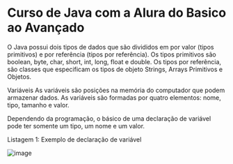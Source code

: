 # Curso de Java com a Alura do Basico ao Avançado

O Java possui dois tipos de dados que são divididos em por valor (tipos primitivos) e por referência (tipos por referência). Os tipos primitivos são boolean, byte, char, short, int, long, float e double. Os tipos por referência, são classes que especificam os tipos de objeto Strings, Arrays Primitivos e Objetos.

Variáveis
As variáveis são posições na memória do computador que podem armazenar dados. As variáveis são formadas por quatro elementos: nome, tipo, tamanho e valor.

Dependendo da programação, o básico de uma declaração de variável pode ter somente um tipo, um nome e um valor.

Listagem 1: Exemplo de declaração de variável

![image](https://user-images.githubusercontent.com/54123623/183147650-4f37d409-6f17-45c3-aa7f-8a89a59e8aaf.png)
